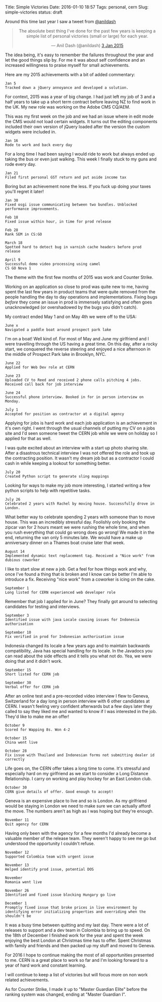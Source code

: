 Title: Simple Victories
Date: 2016-01-10 18:57
Tags: personal, cern
Slug: simple-victories
status: draft

Around this time last year I saw a tweet from [@anildash](https://twitter.com/anildash)

<blockquote class="twitter-tweet"
  data-link-color="#55acee" align="center" lang="en">
<p lang="en">The absolute best thing I've done for the past few years is keeping a simple list of personal victories (small or large) for each year.</p>
— Anil Dash (@anildash)
<a href="https://twitter.com/anildash/status/551208057452371970">
  3 Jan 2015
</a>
</blockquote>

The idea being, it's easy to remember the failures throughout the year and let the good things slip by. For me it was about self confidence and an increased willingness to praise myself for small achievements.

Here are my 2015 achievements with a bit of added commentary:

	Jan 5
	Tracked down a jQuery annoyance and developed a solution.

For context, 2015 was a year of big change. I had just left my job of 3 and a half years to take up a short term contract before leaving NZ to find work in the UK. My new role was working on the Adobe CMS CQ/AEM. 

This was my first week on the job and we had an issue where in edit mode the CMS would not load certain widgets. It turns out the editing components included their own version of jQuery loaded after the version the custom widgets were included in. 

	Jan 16
	Rode to work and back every day

For a long time I had been saying I would ride to work but always ended up taking the bus or even just walking. This week I finally stuck to my guns and rode every day.

	Jan 21
	Filed first personal GST return and put aside income tax

Boring but an achievement none the less. If you fuck up doing your taxes you'll regret it later!

	Jan 30
	Fixed osgi issue communicating between two bundles. Unblocked performance improvements.

	Feb 18
	Fixed issue within hour, in time for prod release

	Feb 28
	Rank SEM in CS:GO

	March 18
	Spotted hard to detect bug in varnish cache headers before prod release

	April 9
	Successful demo video processing using camel
	CS GO Nova 1

The theme with the first few months of 2015 was work and Counter Strike. 

Working on an application so close to prod was quite new to me, having spent the last few years in product teams that were quite removed from the people handling the day to day operations and implementations. Fixing bugs _before_ they come an issue in prod is immensely satisfying and often goes unacknowledged (or overshadowed by the bugs you didn't catch).

My contract ended May 1 and on May 4th we were off to the USA:

	June x
	Navigated a paddle boat around prospect park lake

I'm on a boat! Well kind of. For most of May and June my girlfriend and I were travelling through the US having a great time. On this day, after a rocky start, we conquered the reverse steering and enjoyed a nice afternoon in the middle of Prospect Park lake in Brooklyn, NYC.

	June 22
	Applied for Web Dev role at CERN

	June 23
	Uploaded CV to Reed and received 2 phone calls pitching 4 jobs.
	Received call back for job interview

	June 24
	Successful phone interview. Booked in for in person interview on Monday.

	July 1
	Accepted for position as contractor at a digital agency

Applying for jobs is hard work and each job application is an achievement in it's own right. I went through the usual channels of putting my CV on a jobs site and I'd seen someone tweet the CERN job while we were on holiday so I applied for that as well.

I was quite excited about an interview with a start up photo sharing site. After a disastrous technical interview I was not offered the role and took up the contracting position. It wasn't my dream job but as a contractor I could cash in while keeping a lookout for something better.

	July 20
	Created Python script to generate sling mappings

Looking for ways to make my job more interesting, I started writing a few python scripts to help with repetitive tasks.

	July 26
	Celebrated 2 years with Rachel by moving house. Successfully drove in London.

What better way to celebrate spending 2 years with someone than to move house. This was an incredibly stressful day. Foolishly only booking the zipcar van for 2 hours meant we were rushing the whole time, and when you rush everything that could go wrong does go wrong! We made it in the end, returning the van only 5 minutes late. We would have a make up anniversary dinner on a Thames boat cruise later that week.

	August 14
	Implemented dynamic text replacement tag. Received a "Nice work" from dubious coworker

I like to start slow at new a job. Get a feel for how things work and why, once I've found a thing that is broken and I know can be better I'm able to introduce a fix. Receiving "nice work" from a coworker is icing on the cake.

	September 1
	Long listed for CERN experienced web developer role

Remember that job I applied for in June? They finally got around to selecting candidates for testing and interviews.

	September 3
	Identified issue with java Locale causing issues for Indonesia authorisation

	September 10
	Fix verified in prod for Indonesian authorisation issue

Indonesia changed its locale a few years ago and to maintain backwards compatibility, Java has special handling for its locale. In the Javadocs you can read about the side effects and it tells you what not do. Yea, we were doing that and it didn't work.

	September 15
	Short listed for CERN job

	September 30
	Verbal offer for CERN job

After an online test and a pre-recorded video interview I flew to Geneva, Switzerland for a day long in person interview with 6 other candidates at CERN. I wasn't feeling very confident afterwards but a few days later they called to say they liked me and wanted to know if I was interested in the job. They'd like to make me an offer! 

	October 9
	Scored for Wapping 8s. Won 4-2

	October 15
	China went live

	October 28
	Fix issue with Thailand and Indonesian forms not submitting dealer id correctly

Life goes on, the CERN offer takes a long time to come. It's stressful and especially hard on my girlfriend as we start to consider a Long Distance Relationship. I carry on working and play hockey for an East London club.

	October 30
	CERN give details of offer. Good enough to accept!

Geneva is an expensive place to live and so is London. As my girlfriend would be staying in London we need to make sure we can actually afford the move. The numbers aren't as high as I was hoping but they're enough.

	November 11
	Quit agency for CERN

Having only been with the agency for a few months I'd already become a valuable member of the release team. They weren't happy to see me go but understood the opportunity I couldn't refuse.

	November 12
	Supported Colombia team with urgent issue

	November 13
	Helped identify prod issue, potential DOS

	November
	Romania went live

	November 26
	Identified and fixed issue blocking Hungary go live

	December 1
	Promptly fixed issue that broke prices in live environment by identifying error initializing properties and overriding when the shouldn't be

It was a busy time between quitting and my last day. There were a lot of releases to support and a dev team in Colombia to bring up to speed. On the 18th of December I finished work for the year and spent the week enjoying the best London at Christmas time has to offer. Spent Christmas with family and friends and then packed up my stuff and moved to Geneva.

For 2016 I hope to continue making the most of all opportunities presented to me. CERN is a great place to work so far and I'm looking forward to a year of hard work and constant learning. 

I will continue to keep a list of victories but will focus more on non work related achievements.

As for Counter Strike, I made it up to "Master Guardian Elite" before the ranking system was changed, ending at "Master Guardian I".